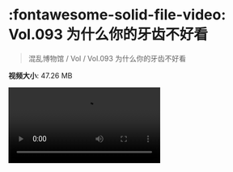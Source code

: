 # :fontawesome-solid-file-video: Vol.093 为什么你的牙齿不好看

> 混乱博物馆 / Vol / Vol.093 为什么你的牙齿不好看

**视频大小**: 47.26 MB

<div class="video"><video src="https://file.hsyhx.top/archive/混乱博物馆/Vol/093.mp4" controls preload>🤔 您的浏览器不支持 video 标签</video></div>